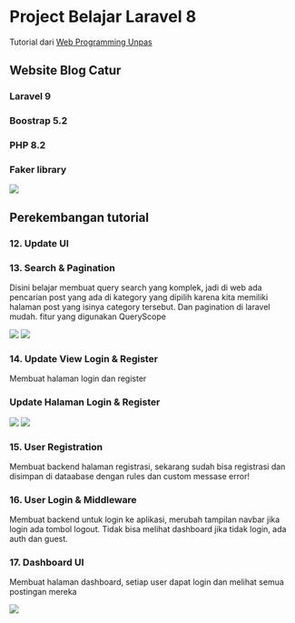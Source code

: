 # Project Belajar Laravel 8

Tutorial dari <a href="https://youtube.com/playlist?list=PLFIM0718LjIWiihbBIq-SWPU6b6x21Q_2">Web Programming Unpas</a>

## Website Blog Catur

### Laravel 9

### Boostrap 5.2

### PHP 8.2

### Faker library

<img src="https://github.com/lolimilkita/coba-laravel/blob/master/img_readme/hal_blog.png">

## Perekembangan tutorial

### 12. Update UI

### 13. Search & Pagination

Disini belajar membuat query search yang komplek, jadi di web ada pencarian post yang ada di kategory yang dipilih karena kita memiliki halaman post yang isinya category tersebut. Dan pagination di laravel mudah. fitur yang digunakan QueryScope

<img src="https://github.com/lolimilkita/coba-laravel/blob/master/img_readme/dua_1.png">
<img src="https://github.com/lolimilkita/coba-laravel/blob/master/img_readme/dua_2.png">

### 14. Update View Login & Register

Membuat halaman login dan register

### Update Halaman Login & Register

<img src="https://github.com/lolimilkita/coba-laravel/blob/master/img_readme/tiga_login.png">

<img src="https://github.com/lolimilkita/coba-laravel/blob/master/img_readme/tiga_register.png">

### 15. User Registration

Membuat backend halaman registrasi, sekarang sudah bisa registrasi dan disimpan di dataabase dengan rules dan custom messase error!

### 16. User Login & Middleware

Membuat backend untuk login ke aplikasi, merubah tampilan navbar jika login ada tombol logout. Tidak bisa melihat dashboard jika tidak login, ada auth dan guest.

### 17. Dashboard UI

Membuat halaman dashboard, setiap user dapat login dan melihat semua postingan mereka

<img src="https://github.com/lolimilkita/coba-laravel/blob/master/img_readme/empat.png">
